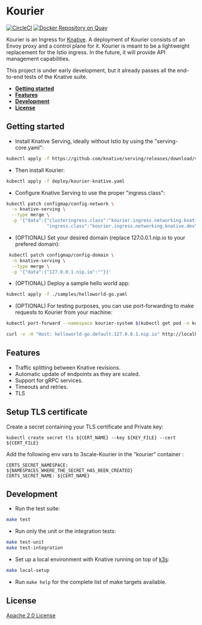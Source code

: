 # Kourier

[![CircleCI](https://circleci.com/gh/3scale/kourier.svg?style=svg)](https://circleci.com/gh/3scale/kourier)
[![Docker Repository on Quay](https://quay.io/repository/3scale/kourier/status "Docker Repository on Quay")](https://quay.io/repository/3scale/kourier)

Kourier is an Ingress for [Knative](https://knative.dev/). A deployment of
Kourier consists of an Envoy proxy and a control plane for it. Kourier is meant
to be a lightweight replacement for the Istio ingress. In the future, it
will provide API management capabilities.

This project is under early development, but it already passes all the
end-to-end tests of the Knative suite.

- [**Getting started**](#getting-started)
- [**Features**](#features)
- [**Development**](#development)
- [**License**](#license)


## Getting started

- Install Knative Serving, ideally without Istio by using the "serving-core.yaml":
```bash 
kubectl apply -f https://github.com/knative/serving/releases/download/v0.9.0/serving-core.yaml
```

- Then install Kourier:
```bash
kubectl apply -f deploy/kourier-knative.yaml
```

- Configure Knative Serving to use the proper "ingress.class":
```bash
kubectl patch configmap/config-network \
  -n knative-serving \
  --type merge \
  -p '{"data":{"clusteringress.class":"kourier.ingress.networking.knative.dev",
               "ingress.class":"kourier.ingress.networking.knative.dev"}}'
```

- (OPTIONAL) Set your desired domain (replace 127.0.0.1.nip.io to your prefered domain):
```bash
 kubectl patch configmap/config-domain \
  -n knative-serving \
  --type merge \
  -p '{"data":{"127.0.0.1.nip.io":""}}'
```

- (OPTIONAL) Deploy a sample hello world app:
```bash
kubectl apply -f ./samples/helloworld-go.yaml
```

- (OPTIONAL) For testing purposes, you can use port-forwarding to make requests to Kourier
from your machine:
```bash
kubectl port-forward --namespace kourier-system $(kubectl get pod -n kourier-system -l "app=3scale-kourier-gateway" --output=jsonpath="{.items[0].metadata.name}") 8080:8080 19000:19000 8443:8443

curl -v -H "Host: helloworld-go.default.127.0.0.1.nip.io" http://localhost:8080 
```

## Features

- Traffic splitting between Knative revisions.
- Automatic update of endpoints as they are scaled.
- Support for gRPC services.
- Timeouts and retries.
- TLS



## Setup TLS certificate

Create a secret containing your TLS certificate and Private key:

```
kubectl create secret tls ${CERT_NAME} --key ${KEY_FILE} --cert ${CERT_FILE}
```

Add the following env vars to 3scale-Kourier in the "kourier" container : 

```
CERTS_SECRET_NAMESPACE: ${NAMESPACES_WHERE_THE_SECRET_HAS_BEEN_CREATED}
CERTS_SECRET_NAME: ${CERT_NAME}
```

## Development

- Run the test suite:
```bash
make test
```

- Run only the unit or the integration tests:
```bash
make test-unit
make test-integration
```

- Set up a local environment with Knative running on top of [k3s](https://k3s.io/):
```bash
make local-setup
```

- Run `make help` for the complete list of make targets available.


## License

[Apache 2.0 License](LICENSE)
